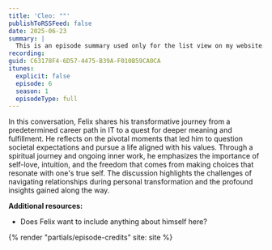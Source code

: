 ```yaml
---
title: 'Cleo: ""'
publishToRSSFeed: false
date: 2025-06-23
summary: |
  This is an episode summary used only for the list view on my website.
recording:
guid: C63178F4-6D57-4475-B39A-F010B59CA0CA
itunes:
  explicit: false
  episode: 6
  season: 1
  episodeType: full
---
```


In this conversation, Felix shares his transformative journey from a predetermined career path in IT to a quest for deeper meaning and fulfillment. He reflects on the pivotal moments that led him to question societal expectations and pursue a life aligned with his values. Through a spiritual journey and ongoing inner work, he emphasizes the importance of self-love, intuition, and the freedom that comes from making choices that resonate with one's true self. The discussion highlights the challenges of navigating relationships during personal transformation and the profound insights gained along the way.

**Additional resources:**

- Does Felix want to include anything about himself here?

{% render "partials/episode-credits" site: site %}

